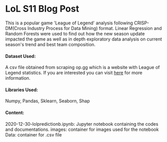 # LoL S11 Blog Post

This is a popular game 'League of Legend' analysis following CRISP-DM(Cross Industry Process for Data Mining) format.
Linear Regression and Random Forests were used to find out how the new season update impacted the game as well as in depth exploratory data analysis on current season's trend and best team composition.

#### Dataset Used:
A csv file obtained from scraping op.gg which is a website with League of Legend statistics. If you are interested you can visit [here](https://github.com/leejaeka/MyDatas/tree/main/lolgames) for more information.


#### Libraries Used:
Numpy, Pandas, Sklearn, Seaborn, Shap

#### Content:
2020-12-30-lolpredictionb.ipynb: Jupyter notebook containing the codes and documentations.
images: container for images used for the notebook
Data: container for .csv file 
